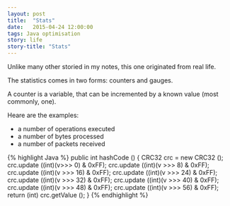 ```yaml
---
layout: post
title:  "Stats"
date:   2015-04-24 12:00:00
tags: Java optimisation
story: life
story-title: "Stats"
---
```



Unlike many other storied in my notes, this one originated from real life.

The statistics comes in two forms: counters and gauges.

A counter is a variable, that can be incremented by a known value (most commonly, one). 

Heare are the examples:
- a number of operations executed
- a number of bytes processed
- a number of packets received












{% highlight Java %}
    public int hashCode ()
    {
        CRC32 crc = new CRC32 ();
        crc.update ((int)(v>>> 0) & 0xFF);
        crc.update ((int)(v >>> 8) & 0xFF);
        crc.update ((int)(v >>> 16) & 0xFF);
        crc.update ((int)(v >>> 24) & 0xFF);
        crc.update ((int)(v >>> 32) & 0xFF);
        crc.update ((int)(v >>> 40) & 0xFF);
        crc.update ((int)(v >>> 48) & 0xFF);
        crc.update ((int)(v >>> 56) & 0xFF);
        return (int) crc.getValue ();
    }
{% endhighlight %}
